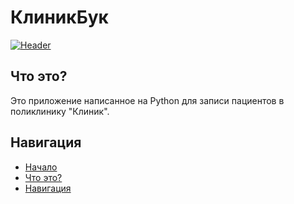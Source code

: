 # КлиникБук

[![Header](#)](#)

## Что это?

Это приложение написанное на Python для записи пациентов в поликлинику "Клиник". 


## Навигация

* [Начало](#клиникбук)
* [Что это?](#что-это)
* [Навигация](#навигация)

